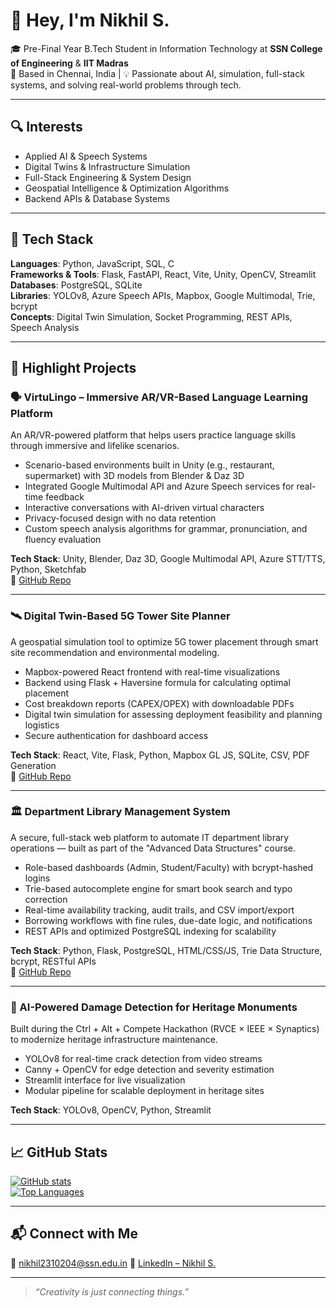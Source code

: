 # 👋 Hey, I'm Nikhil S.

🎓 Pre-Final Year B.Tech Student in Information Technology at **SSN College of Engineering** & **IIT Madras**  
📍 Based in Chennai, India | 💡 Passionate about AI, simulation, full-stack systems, and solving real-world problems through tech.

---

## 🔍 Interests  
- Applied AI & Speech Systems  
- Digital Twins & Infrastructure Simulation  
- Full-Stack Engineering & System Design  
- Geospatial Intelligence & Optimization Algorithms  
- Backend APIs & Database Systems  

---

## 🧰 Tech Stack  
**Languages**: Python, JavaScript, SQL, C  
**Frameworks & Tools**: Flask, FastAPI, React, Vite, Unity, OpenCV, Streamlit  
**Databases**: PostgreSQL, SQLite  
**Libraries**: YOLOv8, Azure Speech APIs, Mapbox, Google Multimodal, Trie, bcrypt  
**Concepts**: Digital Twin Simulation, Socket Programming, REST APIs, Speech Analysis  

---

## 🚀 Highlight Projects  

### 🗣️ VirtuLingo – Immersive AR/VR-Based Language Learning Platform  
An AR/VR-powered platform that helps users practice language skills through immersive and lifelike scenarios.  
- Scenario-based environments built in Unity (e.g., restaurant, supermarket) with 3D models from Blender & Daz 3D  
- Integrated Google Multimodal API and Azure Speech services for real-time feedback  
- Interactive conversations with AI-driven virtual characters  
- Privacy-focused design with no data retention  
- Custom speech analysis algorithms for grammar, pronunciation, and fluency evaluation  

**Tech Stack**: Unity, Blender, Daz 3D, Google Multimodal API, Azure STT/TTS, Python, Sketchfab  
🔗 [GitHub Repo](https://github.com/nikhil-0503/VirtuLingo-LanguageMastery)

---

### 🛰️ Digital Twin-Based 5G Tower Site Planner  
A geospatial simulation tool to optimize 5G tower placement through smart site recommendation and environmental modeling.  
- Mapbox-powered React frontend with real-time visualizations  
- Backend using Flask + Haversine formula for calculating optimal placement  
- Cost breakdown reports (CAPEX/OPEX) with downloadable PDFs  
- Digital twin simulation for assessing deployment feasibility and planning logistics  
- Secure authentication for dashboard access  

**Tech Stack**: React, Vite, Flask, Python, Mapbox GL JS, SQLite, CSV, PDF Generation  
🔗 [GitHub Repo](https://github.com/nikhil-0503/NPProject)

---

### 🏛️ Department Library Management System  
A secure, full-stack web platform to automate IT department library operations — built as part of the "Advanced Data Structures" course.  
- Role-based dashboards (Admin, Student/Faculty) with bcrypt-hashed logins  
- Trie-based autocomplete engine for smart book search and typo correction  
- Real-time availability tracking, audit trails, and CSV import/export  
- Borrowing workflows with fine rules, due-date logic, and notifications  
- REST APIs and optimized PostgreSQL indexing for scalability  

**Tech Stack**: Python, Flask, PostgreSQL, HTML/CSS/JS, Trie Data Structure, bcrypt, RESTful APIs  
🔗 [GitHub Repo](https://github.com/nikhil-0503/Department-Library)

---

### 🧱 AI-Powered Damage Detection for Heritage Monuments  
Built during the Ctrl + Alt + Compete Hackathon (RVCE × IEEE × Synaptics) to modernize heritage infrastructure maintenance.  
- YOLOv8 for real-time crack detection from video streams  
- Canny + OpenCV for edge detection and severity estimation  
- Streamlit interface for live visualization  
- Modular pipeline for scalable deployment in heritage sites  

**Tech Stack**: YOLOv8, OpenCV, Python, Streamlit  

---

## 📈 GitHub Stats  
[![GitHub stats](https://github-readme-stats.vercel.app/api?username=nikhil-0503&show_icons=true&theme=tokyonight)](https://github.com/nikhil-0503)  
[![Top Languages](https://github-readme-stats.vercel.app/api/top-langs/?username=nikhil-0503&layout=compact&theme=tokyonight)](https://github.com/nikhil-0503)

---

## 📬 Connect with Me  
📧 nikhil2310204@ssn.edu.in
🔗 [LinkedIn – Nikhil S.](www.linkedin.com/in/nikhilsenthilkumar)

---

> *“Creativity is just connecting things.”*

